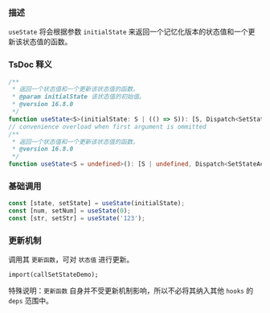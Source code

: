 ### 描述
`useState` 将会根据参数 `initialState` 来返回一个记忆化版本的状态值和一个更新该状态值的函数。

### TsDoc 释义
```ts
/**
 * 返回一个状态值和一个更新该状态值的函数。
 * @param initialState 该状态值的初始值。
 * @version 16.8.0
 */
function useState<S>(initialState: S | (() => S)): [S, Dispatch<SetStateAction<S>>];
// convenience overload when first argument is ommitted
/**
 * 返回一个状态值和一个更新该状态值的函数。
 * @version 16.8.0
 */
function useState<S = undefined>(): [S | undefined, Dispatch<SetStateAction<S | undefined>>];
```

### 基础调用
```ts
const [state, setState] = useState(initialState);
const [num, setNum] = useState(0);
const [str, setStr] = useState('123');
```

### 更新机制
调用其 `更新函数`，可对 `状态值` 进行更新。
```demo
import(callSetStateDemo);
```

特殊说明：`更新函数` 自身并不受更新机制影响，所以不必将其纳入其他 `hooks` 的 `deps` 范围中。